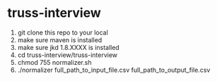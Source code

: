 # truss-interview

1. git clone this repo to your local
2. make sure maven is installed
3. make sure jkd 1.8.XXXX is installed
4. cd truss-interview/truss-interview
5. chmod 755 normalizer.sh
6. ./normalizer full_path_to_input_file.csv full_path_to_output_file.csv
